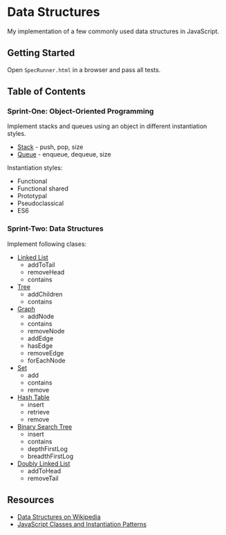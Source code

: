 # Data Structures

My implementation of a few commonly used data structures in JavaScript. 

## Getting Started

Open `SpecRunner.html` in a browser and pass all tests.

## Table of Contents

### Sprint-One: Object-Oriented Programming

Implement stacks and queues using an object in different instantiation styles.

- [Stack](https://en.wikipedia.org/wiki/Stack_(abstract_data_type)) - push, pop, size
- [Queue](https://en.wikipedia.org/wiki/Queue_(abstract_data_type)) - enqueue, dequeue, size

Instantiation styles: 

- Functional
- Functional shared
- Prototypal
- Pseudoclassical
- ES6

### Sprint-Two: Data Structures

Implement following clases:

- [Linked List](https://github.com/chloewlin/data-structures/blob/master/sprint-two/src/linkedList.js) 
	- addToTail 
	- removeHead 
	- contains
- [Tree](https://github.com/chloewlin/data-structures/blob/master/sprint-two/src/tree.js) 
	- addChildren
	- contains
- [Graph](https://github.com/chloewlin/data-structures/blob/master/sprint-two/src/graph.js)
	- addNode
	- contains
	- removeNode
	- addEdge
	- hasEdge
	- removeEdge
	- forEachNode
- [Set](https://github.com/chloewlin/data-structures/blob/master/sprint-two/src/set.js) 
	- add
	- contains
	- remove
- [Hash Table](https://github.com/chloewlin/data-structures/blob/master/sprint-two/src/hashTable.js) 
	- insert
	- retrieve
	- remove
- [Binary Search Tree](https://github.com/chloewlin/data-structures/blob/master/sprint-two/src/binarySearchTree.js) 
	- insert
	- contains
	- depthFirstLog
	- breadthFirstLog
- [Doubly Linked List](https://github.com/chloewlin/data-structures/blob/master/sprint-two/src/doublyLinkedList.js) 
	- addToHead
	- removeTail

## Resources
- [Data Structures on Wikipedia](https://en.wikipedia.org/wiki/Data_structure)
- [JavaScript Classes and Instantiation Patterns](https://www.ryanatkinson.io/javascript-instantiation-patterns/)